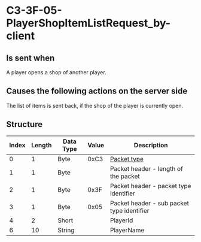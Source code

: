 # C3-3F-05-PlayerShopItemListRequest_by-client

## Is sent when

A player opens a shop of another player.

## Causes the following actions on the server side

The list of items is sent back, if the shop of the player is currently open.

## Structure

| Index | Length | Data Type | Value | Description |
|-------|--------|-----------|-------|-------------|
| 0 | 1 |   Byte   | 0xC3  | [Packet type](PacketTypes.md) |
| 1 | 1 |    Byte   |      | Packet header - length of the packet |
| 2 | 1 |    Byte   | 0x3F  | Packet header - packet type identifier |
| 3 | 1 |    Byte   | 0x05  | Packet header - sub packet type identifier |
| 4 | 2 | Short |  | PlayerId |
| 6 | 10 | String |  | PlayerName |